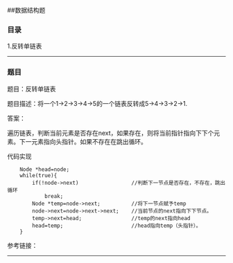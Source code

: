 ##数据结构题

### 目录

1.反转单链表

--------
### 题目

题目：反转单链表

题目描述：将一个1->2->3->4->5的一个链表反转成5->4->3->2->1.

答案：

遍历链表，判断当前元素是否存在next，如果存在，则将当前指针指向下下个元素。下一元素指向头指针。如果不存在在跳出循环。

代码实现
```
	Node *head=node;
	while(true){
        if(!node->next)					//判断下一节点是否存在，不存在，跳出循环
            break;
        Node *temp=node->next;			//将下一节点赋予temp
        node->next=node->next->next;	//当前节点的next指向下下节点。
        temp->next=head;				//temp的next指向head
        head=temp;						//head指向temp（头指针）。
    }
```

参考链接：

--------